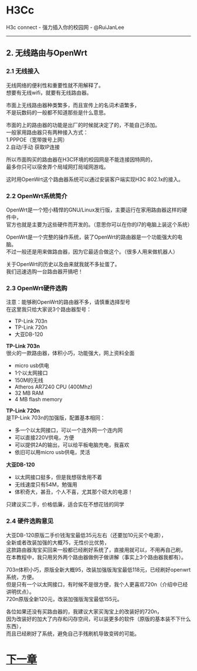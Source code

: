 H3Cc
=====

H3c connect  - 强力插入你的校园网 - @RuiJanLee

-----

## 2. 无线路由与OpenWrt

### 2.1 无线接入
无线网络的便利性和重要性就不用解释了。  
想要有无线wifi，就要有无线路由器。

市面上无线路由器种类繁多，而且宣传上的名词术语繁多，  
不是玩数码的一般都不知道那些是什么意思。

市面的上的路由器的功能是出厂的时候就决定了的，不能自己添加。  
一般家用路由器只有两种接入方式：  
1.PPPOE（宽带拨号上网）  
2.自动/手动 获取IP连接

所以市面购买的路由器在H3C环境的校园网是不能连接因特网的，   
最多你只可以宿舍弄个局域网打局域网游戏。

这时用OpenWrt这个路由器系统可以通过安装客户端实现H3C 802.1x的接入。

### 2.2 OpenWrt系统简介
OpenWrt是一个短小精悍的GNU/Linux发行版，主要运行在家用路由器这样的硬件中，  
官方也就是主要为这些硬件而开发的。（意思你可以在你的I7的电脑上装这个系统）  

OpenWrt是一个完整的操作系统，装了OpenWrt的路由器是一个功能强大的电脑。  
不过一般还是用来做路由器，因为它最适合做这个。（很多人用来做机器人）

关于OpenWrt的历史以及由来就我就不多扯蛋了。  
我们迅速选购一台路由器开搞吧！

### 2.3 OpenWrt硬件选购
注意：能够刷OpenWrt的路由器不多，请慎重选择型号   
在这里我只给大家说3个路由器型号：

- TP-Link 703n
- TP-Link 720n
- 大亚DB-120  

**TP-Link 703n**  
很火的一款路由器，体积小巧，功能强大，网上资料全面

- micro usb供电
- 1个以太网接口
- 150M的无线
- Atheros AR7240 CPU (400Mhz)
- 32 MB RAM
- 4 MB flash memory

**TP-Link 720n**  
是TP-Link 703n的加强版，配置基本相同：  
- 多一个以太网接口，可以一个连外网一个连内网   
- 可以直接220V供电，方便   
- 可以提供2A的输出，可以给平板电脑充电，我喜欢   
- 依旧可以用micro usb供电，灵活

**大亚DB-120**  
- 以太网接口挺多，但是我想宿舍用不着   
- 无线速度只有54M，勉强用   
- 体积奇大，甚丑，个人不喜，尤其那个硕大的电源！

只建议买二手，价格低廉，适合实在不想花钱的同学  

### 2.4 硬件选购意见
大亚DB-120原版二手价钱淘宝最低35元左右（还要加10元买个电源），   
全新或者改装加强的大概75，无性价比优势，   
这款路由器淘宝买回来一般都已经刷好系统了，直接用就可以，不用再自己刷，   
在本教程中，我只用另外两个路由器做例子做讲解（事实上3个路由器我都有）。   

703n体积小巧，原版全新大概95，改装加强版淘宝最低118元，已经刷好openwrt系统，方便。   
但是只有一个以太网接口，有时候不是很方便，我个人更喜欢720n（介绍中已经讲明优点）。   
720n原版全新120元，改装加强版淘宝最低155元。   

各位如果还没有买路由器的，我建议大家买淘宝上的改装好的720n，   
因为改装好的加大了内存和闪存空间，可以装更多的软件（原版的基本装不下什么东西），   
而且已经刷好了系统，避免自己手残刷机导致变砖的可能。

# [下一章](https://github.com/ruijanlee/h3cc/blob/master/h3cc_ruijanlee/doc/c3.md)